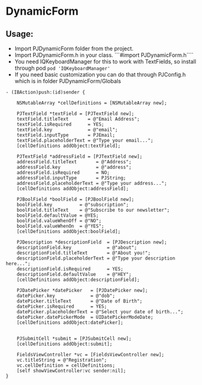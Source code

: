 # DynamicForm

## Usage:
* Import PJDynamicForm folder from the project.
* Import PJDynamicForm.h in your class. ```#import PJDynamicForm.h````
* You need IQKeyboardManager for this to work with TextFields, so install through pod ```pod 'IQKeyboardManager'```
* If you need basic customization you can do that through PJConfig.h which is in folder PJDynamicForm/Globals

```
- (IBAction)push:(id)sender {

    NSMutableArray *cellDefinitions = [NSMutableArray new];

    PJTextField *textField = [PJTextField new];
    textField.titleText       = @"Email Address";
    textField.isRequired      = YES;
    textField.key             = @"email";
    textField.inputType       = PJEmail;
    textField.placeholderText = @"Type your email...";
    [cellDefinitions addObject:textField];

    PJTextField *addressField = [PJTextField new];
    addressField.titleText       = @"Address";
    addressField.key             = @"address";
    addressField.isRequired      = NO;
    addressField.inputType       = PJString;
    addressField.placeholderText = @"Type your address...";
    [cellDefinitions addObject:addressField];

    PJBoolField *boolField = [PJBoolField new];
    boolField.key          = @"subscription";
    boolField.titleText    = @"Subscribe to our newsletter";
    boolField.defaultValue = @YES;
    boolField.valueWhenOff = @"NO";
    boolField.valueWhenOn  = @"YES";
    [cellDefinitions addObject:boolField];

    PJDescription *descriptionField  = [PJDescription new];
    descriptionField.key             = @"about";
    descriptionField.titleText       = @"About you!";
    descriptionField.placeholderText = @"Type your description here...";
    descriptionField.isRequired      = YES;
    descriptionField.defaultValue    = @"HEY";
    [cellDefinitions addObject:descriptionField];

    PJDatePicker *datePicker   = [PJDatePicker new];
    datePicker.key             = @"dob";
    datePicker.titleText       = @"Date of Birth";
    datePicker.isRequired      = YES;
    datePicker.placeholderText = @"Select your date of birth...";
    datePicker.datePickerMode  = UIDatePickerModeDate;
    [cellDefinitions addObject:datePicker];


    PJSubmitCell *submit = [PJSubmitCell new];
    [cellDefinitions addObject:submit];

    FieldsViewController *vc = [FieldsViewController new];
    vc.titleString = @"Registration";
    vc.cellDefinition = cellDefinitions;
    [self showViewController:vc sender:nil];
}
```

